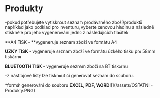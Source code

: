 # Produkty

-pokud potřebujete vytisknout seznam prodávaného zboží/produktů například jako podklad pro inventuru, vyberte cenovou hladinu a následně stiskněte pro jeho vygenerování jedno z následujících tlačítek

**A4 TISK - **vygeneruje seznam zboží ve formátu A4

**ÚZKÝ TISK -** vygeneruje seznam zboží ve formátu úzkého tisku pro 58mm tiskárnu

**BLUETOOTH TISK -** vygeneruje seznam zboží na BT tiskárnu

-z nástrojové lišty lze tisknout či generovat seznam do souboru.

\*formát generování do souboru **EXCEL, PDF, WORD**![](/assets/OSTATNI - Produkty.PNG)

